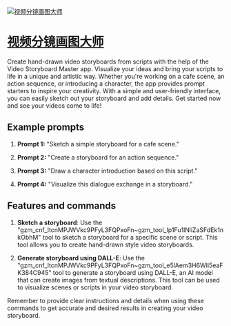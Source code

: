 [![视频分镜画图大师](https://files.oaiusercontent.com/file-YQYnPji0x8Yv97fZvwbyOR12?se=2123-10-18T09%3A06%3A57Z&sp=r&sv=2021-08-06&sr=b&rscc=max-age%3D31536000%2C%20immutable&rscd=attachment%3B%20filename%3D0b80b455-e801-4061-ad56-9934182024e3.png&sig=eRNrqG2lkV1%2B7kwGMcZYHZQeVsJkSgj/F7rdjRBVSx0%3D)](https://chat.openai.com/g/g-UYTdnmUnr-shi-pin-fen-jing-hua-tu-da-shi)

# [视频分镜画图大师](https://chat.openai.com/g/g-UYTdnmUnr-shi-pin-fen-jing-hua-tu-da-shi)

Create hand-drawn video storyboards from scripts with the help of the Video Storyboard Master app. Visualize your ideas and bring your scripts to life in a unique and artistic way. Whether you're working on a cafe scene, an action sequence, or introducing a character, the app provides prompt starters to inspire your creativity. With a simple and user-friendly interface, you can easily sketch out your storyboard and add details. Get started now and see your videos come to life!

## Example prompts

1. **Prompt 1:** "Sketch a simple storyboard for a cafe scene."

2. **Prompt 2:** "Create a storyboard for an action sequence."

3. **Prompt 3:** "Draw a character introduction based on this script."

4. **Prompt 4:** "Visualize this dialogue exchange in a storyboard."


## Features and commands

1. **Sketch a storyboard**: Use the "gzm_cnf_ltcnMPJWVkc9PFyL3FQPxoFn~gzm_tool_lp1Fu1lNliZaSFdEk1nkObhM" tool to sketch a storyboard for a specific scene or script. This tool allows you to create hand-drawn style video storyboards.

2. **Generate storyboard using DALL-E**: Use the "gzm_cnf_ltcnMPJWVkc9PFyL3FQPxoFn~gzm_tool_e5lAem3H6WIi5eaFK384C945" tool to generate a storyboard using DALL-E, an AI model that can create images from textual descriptions. This tool can be used to visualize scenes or scripts in your video storyboard.

Remember to provide clear instructions and details when using these commands to get accurate and desired results in creating your video storyboard.